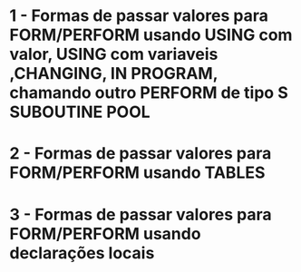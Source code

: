 # 1 - Formas de passar valores para FORM/PERFORM usando USING com valor, USING com variaveis ,CHANGING, IN PROGRAM, chamando outro PERFORM de tipo S SUBOUTINE POOL
# 2 - Formas de passar valores para FORM/PERFORM usando TABLES
# 3 - Formas de passar valores para FORM/PERFORM usando declarações locais
